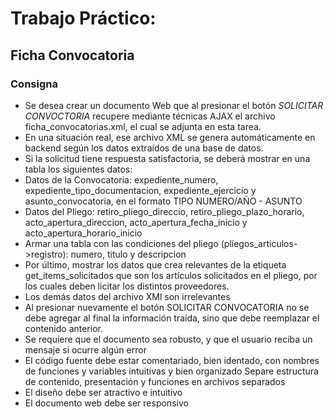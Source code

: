 # Trabajo Práctico:

## Ficha Convocatoria

### Consigna

- Se desea crear un documento Web que al presionar el botón _SOLICITAR CONVOCTORIA_ recupere mediante técnicas AJAX el archivo ficha_convocatorias.xml, el cual se adjunta en esta tarea.
- En una situación real, ese archivo XML se genera automáticamente en backend según los datos extraídos de una base de datos.
- Si la solicitud tiene respuesta satisfactoria, se deberá mostrar en una tabla los siguientes datos:
- Datos de la Convocatoria: expediente_numero, expediente_tipo_documentacion, expediente_ejercicio y asunto_convocatoria, en el formato TIPO NUMERO/AÑO - ASUNTO
- Datos del Pliego: retiro_pliego_direccio, retiro_pliego_plazo_horario, acto_apertura_direccion, acto_apertura_fecha_inicio y acto_apertura_horario_inicio
- Armar una tabla con las condiciones del pliego (pliegos_articulos->registro): numero, titulo y descripcion
- Por último, mostrar los datos que crea relevantes de la etiqueta get_items_solicitados que son los artículos solicitados en el pliego, por los cuales deben licitar los distintos proveedores.
- Los demás datos del archivo XMl son irrelevantes
- Al presionar nuevamente el botón SOLICITAR CONVOCATORIA no se debe agregar al final la información traída, sino que debe reemplazar el contenido anterior.
- Se requiere que el documento sea robusto, y que el usuario reciba un mensaje si ocurre algún error
- El código fuente debe estar comentariado, bien identado, con nombres de funciones y variables intuitivas y bien organizado
  Separe estructura de contenido, presentación y funciones en archivos separados
- El diseño debe ser atractivo e intuitivo
- El documento web debe ser responsivo
